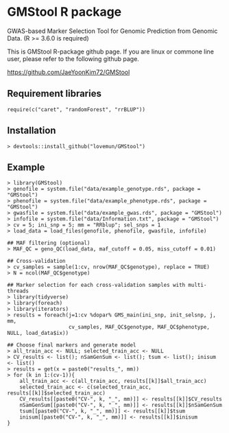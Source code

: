 # GMStool R package

GWAS-based Marker Selection Tool for Genomic Prediction from Genomic Data. (R >= 3.6.0 is required)

This is GMStool R-package github page. If you are linux or commone line user, please refer to the following github page.

https://github.com/JaeYoonKim72/GMStool

## Requirement libraries
```{r}
require(c("caret", "randomForest", "rrBLUP"))
```

## Installation
```{r}
> devtools::install_github("lovemun/GMStool")
```

## Example
```{r}
> library(GMStool)
> genofile = system.file("data/example_genotype.rds", package = "GMStool")
> phenofile = system.file("data/example_phenotype.rds", package = "GMStool")
> gwasfile = system.file("data/example_gwas.rds", package = "GMStool")
> infofile = system.file("data/Information.txt", package = "GMStool")
> cv = 5; ini_snp = 5; mm = "RRblup"; sel_snps = 1
> load_data = load_files(genofile, phenofile, gwasfile, infofile)

## MAF filtering (optional)
> MAF_QC = geno_QC(load_data, maf_cutoff = 0.05, miss_cutoff = 0.01)

## Cross-validation
> cv_samples = sample(1:cv, nrow(MAF_QC$genotype), replace = TRUE)
> N = ncol(MAF_QC$genotype)

## Marker selection for each cross-validation samples with multi-threads
> library(tidyverse)
> library(foreach)
> library(iterators)
> results = foreach(j=1:cv %dopar% GMS_main(ini_snp, init_selsnp, j, mm, 
                    cv_samples, MAF_QC$genotype, MAF_QC$phenotype, NULL, load_data$ix))

## Choose final markers and generate model
> all_train_acc <- NULL; selected_train_acc <- NULL
> CV_results <- list(); nSamGenSum <- list(); tsum <- list(); inisum <- list()
> results = get(x = paste0("results_", mm))
> for (k in 1:(cv-1)){
	all_train_acc <- c(all_train_acc, results[[k]]$all_train_acc)
	selected_train_acc <- c(selected_train_acc, results[[k]]$selected_train_acc)
	CV_results[[paste0("CV-", k, "_", mm)]] <- results[[k]]$CV_results
	nSamGenSum[[paste0("CV-", k, "_", mm)]] <- results[[k]]$nSamGenSum
	tsum[[paste0("CV-", k, "_", mm)]] <- results[[k]]$tsum
	inisum[[paste0("CV-", k, "_", mm)]] <- results[[k]]$inisum
}
